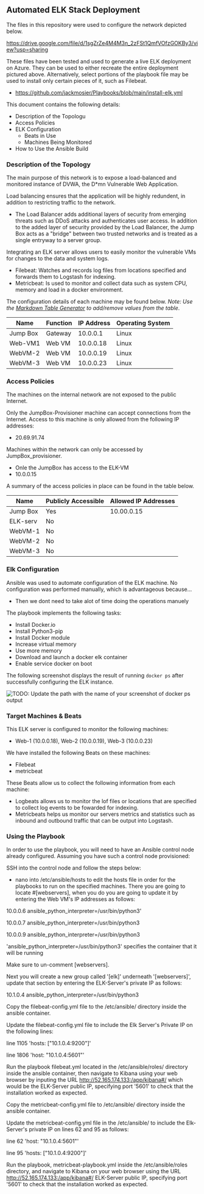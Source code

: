 ## Automated ELK Stack Deployment

The files in this repository were used to configure the network depicted below.

https://drive.google.com/file/d/1sgZrZe4M4M3n_2zFSt1QmfVOfzGOKBy3/view?usp=sharing

These files have been tested and used to generate a live ELK deployment on Azure. They can be used to either recreate the entire deployment pictured above. Alternatively, select portions of the playbook file may be used to install only certain pieces of it, such as Filebeat.

  - https://github.com/jackmosier/Playbooks/blob/main/install-elk.yml

This document contains the following details:
- Description of the Topologu
- Access Policies
- ELK Configuration
  - Beats in Use
  - Machines Being Monitored
- How to Use the Ansible Build


### Description of the Topology

The main purpose of this network is to expose a load-balanced and monitored instance of DVWA, the D*mn Vulnerable Web Application.

Load balancing ensures that the application will be highly redundent, in addition to restricting traffic to the network.
- The Load Balancer adds additional layers of security from emerging threats such as DDoS attacks and authenticates user access. In addition to the added layer of security provided by the Load Balancer, the Jump Box acts as a "bridge" between two trusted networks and is treated as a single entryway to a server group.

Integrating an ELK server allows users to easily monitor the vulnerable VMs for changes to the data and system logs.
- Filebeat: Watches and records log files from locations specified and forwards them to Logstash for indexing.
- Metricbeat: Is used to monitor and collect data such as system CPU, memory and load in a docker environment.

The configuration details of each machine may be found below.
_Note: Use the [Markdown Table Generator](http://www.tablesgenerator.com/markdown_tables) to add/remove values from the table_.

| Name     | Function | IP Address | Operating System |
|----------|----------|------------|------------------|
| Jump Box | Gateway  | 10.0.0.1   | Linux            |
| Web-VM1  | Web VM   | 10.0.0.18  | Linux            |
| WebVM-2  | Web VM   | 10.0.0.19  | Linux            |
| WebVM-3  | Web VM   | 10.0.0.23  | Linux            |

### Access Policies

The machines on the internal network are not exposed to the public Internet. 

Only the JumpBox-Provisioner machine can accept connections from the Internet. Access to this machine is only allowed from the following IP addresses:
- 20.69.91.74

Machines within the network can only be accessed by JumpBox_provisioner.
- Onle the JumpBox has access to the ELK-VM
- 10.0.0.15

A summary of the access policies in place can be found in the table below.

| Name     | Publicly Accessible | Allowed IP Addresses |
|----------|---------------------|----------------------|
| Jump Box | Yes                 | 10.00.0.15           |  
| ELK-serv | No                  |                      |
| WebVM-1  | No                  |                      |
| WebVM-2  | No                  |                      |
| WebVM-3  | No                  |                      |

### Elk Configuration

Ansible was used to automate configuration of the ELK machine. No configuration was performed manually, which is advantageous because...
- Then we dont need to take alot of time doing the operations manuely

The playbook implements the following tasks:
- Install Docker.io
- Install Python3-pip
- Install Docker module
- Increase virtual memory
- Use more memory
- Download and launch a docker elk container
- Enable service docker on boot

The following screenshot displays the result of running `docker ps` after successfully configuring the ELK instance.

![TODO: Update the path with the name of your screenshot of docker ps output](Images/docker_ps_output.png)

### Target Machines & Beats
This ELK server is configured to monitor the following machines:
- Web-1 (10.0.0.18), Web-2 (10.0.0.19), Web-3 (10.0.0.23)

We have installed the following Beats on these machines:
- Filebeat
- metricbeat

These Beats allow us to collect the following information from each machine:
- Logbeats allows us to monitor the lof files or locations that are specified to collect log events to be fowarded for indexing.
- Metricbeats helps us monitor our servers metrics and statistics such as inbound and outbound traffic that can be output into Logstash.

### Using the Playbook
In order to use the playbook, you will need to have an Ansible control node already configured. Assuming you have such a control node provisioned: 

SSH into the control node and follow the steps below:
- nano into /etc/ansible/hosts to edit the hosts file in order for the playbooks to run on the specified machines. There you are going to locate #[webservers], when you do you are going to update it by entering the Web VM's IP addresses as follows:

10.0.0.6 ansible_python_interpreter=/usr/bin/python3'

10.0.0.7 ansible_python_interpreter=/usr/bin/python3

10.0.0.9 ansible_python_interpreter=/usr/bin/python3

'ansible_python_interpreter=/usr/bin/python3' specifies the container that it will be running

Make sure to un-comment [webservers].

Next you will create a new group called '[elk]' underneath '[webservers]', update that section by entering the ELK-Server's private IP as follows:

10.1.0.4 ansible_python_interpreter=/usr/bin/python3

Copy the filebeat-config.yml file to the /etc/ansible/ directory inside the ansible container.

Update the filebeat-config.yml file to include the Elk Server's Private IP on the following lines:

line 1105 'hosts: ["10.1.0.4:9200"]'

line 1806 'host: "10.1.0.4:5601"'

Run the playbook filebeat.yml located in the /etc/ansible/roles/ directory inside the ansible container, then navigate to Kibana using your web browser by inputing the URL http://52.165.174.133:/app/kibana#/ which would be the ELK-Server public IP, specifying port '5601' to check that the installation worked as expected.

Copy the metricbeat-config.yml file to /etc/ansible/ directory inside the ansible container.

Update the metricbeat-config.yml file in the /etc/ansible/ to include the Elk-Server's private IP on lines 62 and 95 as follows:

line 62 'host: "10.1.0.4:5601"'

line 95 'hosts: ["10.1.0.4:9200"]'

Run the playbook, metricbeat-playbook.yml inside the /etc/ansible/roles directory, and navigate to Kibana on your web browser using the URL http://52.165.174.133:/app/kibana#/ ELK-Server public IP, specifying port '5601' to check that the installation worked as expected.
